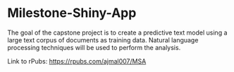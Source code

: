 # Milestone-Shiny-App

The goal of the capstone project is to create a predictive text model using a large text corpus of documents as training data. Natural language processing techniques will be used to perform the analysis.

Link to rPubs: https://rpubs.com/ajmal007/MSA

